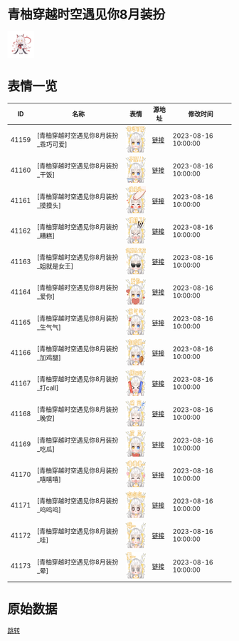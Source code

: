 # 青柚穿越时空遇见你8月装扮

<img src="./cover.png" height="60" alt="cover" />

# 表情一览

|ID|名称|表情|源地址|修改时间|
|----|----|----|----|----|
|41159|[青柚穿越时空遇见你8月装扮_乖巧可爱]|<img src="./pic/041159_%5B青柚穿越时空遇见你8月装扮_乖巧可爱%5D.png" height="60" alt="乖巧可爱"/>|[链接](https://i0.hdslb.com/bfs/garb/f68fd258b0f70b53e5124459301480ee8958b772.png)|2023-08-16 10:00:00|
|41160|[青柚穿越时空遇见你8月装扮_干饭]|<img src="./pic/041160_%5B青柚穿越时空遇见你8月装扮_干饭%5D.png" height="60" alt="干饭"/>|[链接](https://i0.hdslb.com/bfs/garb/639153dfb0a681c22017a13ca26e2c4a569e2b9e.png)|2023-08-16 10:00:00|
|41161|[青柚穿越时空遇见你8月装扮_摸摸头]|<img src="./pic/041161_%5B青柚穿越时空遇见你8月装扮_摸摸头%5D.png" height="60" alt="摸摸头"/>|[链接](https://i0.hdslb.com/bfs/garb/b3ddf52096748af2411e198340c4c8e7f050332d.png)|2023-08-16 10:00:00|
|41162|[青柚穿越时空遇见你8月装扮_糟糕]|<img src="./pic/041162_%5B青柚穿越时空遇见你8月装扮_糟糕%5D.png" height="60" alt="糟糕"/>|[链接](https://i0.hdslb.com/bfs/garb/4a56e8555dc2405344ac94b5197068738dfe69e9.png)|2023-08-16 10:00:00|
|41163|[青柚穿越时空遇见你8月装扮_姐就是女王]|<img src="./pic/041163_%5B青柚穿越时空遇见你8月装扮_姐就是女王%5D.png" height="60" alt="姐就是女王"/>|[链接](https://i0.hdslb.com/bfs/garb/74d14863dd935aede52f0a5b3ad3bc0660cfe520.png)|2023-08-16 10:00:00|
|41164|[青柚穿越时空遇见你8月装扮_爱你]|<img src="./pic/041164_%5B青柚穿越时空遇见你8月装扮_爱你%5D.png" height="60" alt="爱你"/>|[链接](https://i0.hdslb.com/bfs/garb/043ff63252a04336b340f8562dd8c52dede1d146.png)|2023-08-16 10:00:00|
|41165|[青柚穿越时空遇见你8月装扮_生气气]|<img src="./pic/041165_%5B青柚穿越时空遇见你8月装扮_生气气%5D.png" height="60" alt="生气气"/>|[链接](https://i0.hdslb.com/bfs/garb/aa870b9f77ae822d1cd4625ad6e82b45721bb07e.png)|2023-08-16 10:00:00|
|41166|[青柚穿越时空遇见你8月装扮_加鸡腿]|<img src="./pic/041166_%5B青柚穿越时空遇见你8月装扮_加鸡腿%5D.png" height="60" alt="加鸡腿"/>|[链接](https://i0.hdslb.com/bfs/garb/c79805dcef6a964417ddb5cacad070fa53f89187.png)|2023-08-16 10:00:00|
|41167|[青柚穿越时空遇见你8月装扮_打call]|<img src="./pic/041167_%5B青柚穿越时空遇见你8月装扮_打call%5D.png" height="60" alt="打call"/>|[链接](https://i0.hdslb.com/bfs/garb/3d36a0ff27dc97749da14cd5fc891bae048c66eb.png)|2023-08-16 10:00:00|
|41168|[青柚穿越时空遇见你8月装扮_晚安]|<img src="./pic/041168_%5B青柚穿越时空遇见你8月装扮_晚安%5D.png" height="60" alt="晚安"/>|[链接](https://i0.hdslb.com/bfs/garb/8e45fe9141d6f9a21e95bfb26a7ccf8bde83644f.png)|2023-08-16 10:00:00|
|41169|[青柚穿越时空遇见你8月装扮_吃瓜]|<img src="./pic/041169_%5B青柚穿越时空遇见你8月装扮_吃瓜%5D.png" height="60" alt="吃瓜"/>|[链接](https://i0.hdslb.com/bfs/garb/186cfddc76a6f86a6fc2d8c3dbcf211cfb50dfe7.png)|2023-08-16 10:00:00|
|41170|[青柚穿越时空遇见你8月装扮_嘻嘻嘻]|<img src="./pic/041170_%5B青柚穿越时空遇见你8月装扮_嘻嘻嘻%5D.png" height="60" alt="嘻嘻嘻"/>|[链接](https://i0.hdslb.com/bfs/garb/b54988515e9c6e78bddfb7606f596b39f2646756.png)|2023-08-16 10:00:00|
|41171|[青柚穿越时空遇见你8月装扮_呜呜呜]|<img src="./pic/041171_%5B青柚穿越时空遇见你8月装扮_呜呜呜%5D.png" height="60" alt="呜呜呜"/>|[链接](https://i0.hdslb.com/bfs/garb/335bf514e6ad03d087bf20f75d1fd2c8bafb112c.png)|2023-08-16 10:00:00|
|41172|[青柚穿越时空遇见你8月装扮_哇]|<img src="./pic/041172_%5B青柚穿越时空遇见你8月装扮_哇%5D.png" height="60" alt="哇"/>|[链接](https://i0.hdslb.com/bfs/garb/25f93abe93094fac4ff692f0a136716c296c0ef2.png)|2023-08-16 10:00:00|
|41173|[青柚穿越时空遇见你8月装扮_晕]|<img src="./pic/041173_%5B青柚穿越时空遇见你8月装扮_晕%5D.png" height="60" alt="晕"/>|[链接](https://i0.hdslb.com/bfs/garb/fdc1ac30d6022323ca7b1a13b0934f23aef830b7.png)|2023-08-16 10:00:00|

# 原始数据

[跳转](./raw.json)

